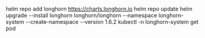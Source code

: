 helm repo add longhorn https://charts.longhorn.io
helm repo update
helm upgrade --install longhorn longhorn/longhorn --namespace longhorn-system --create-namespace --version 1.6.2
kubectl -n longhorn-system get pod
